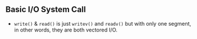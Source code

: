 ## Basic I/O System Call

- `write()` & `read()` is just `writev()` and `readv()` but with only one segment, in other words, they are both vectored I/O.
